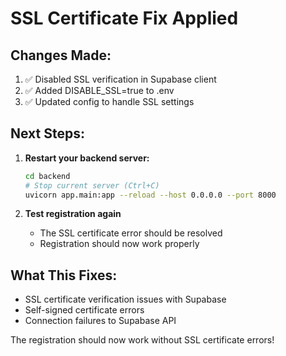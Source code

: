 # SSL Certificate Fix Applied

## Changes Made:
1. ✅ Disabled SSL verification in Supabase client
2. ✅ Added DISABLE_SSL=true to .env
3. ✅ Updated config to handle SSL settings

## Next Steps:
1. **Restart your backend server:**
   ```bash
   cd backend
   # Stop current server (Ctrl+C)
   uvicorn app.main:app --reload --host 0.0.0.0 --port 8000
   ```

2. **Test registration again**
   - The SSL certificate error should be resolved
   - Registration should now work properly

## What This Fixes:
- SSL certificate verification issues with Supabase
- Self-signed certificate errors
- Connection failures to Supabase API

The registration should now work without SSL certificate errors!